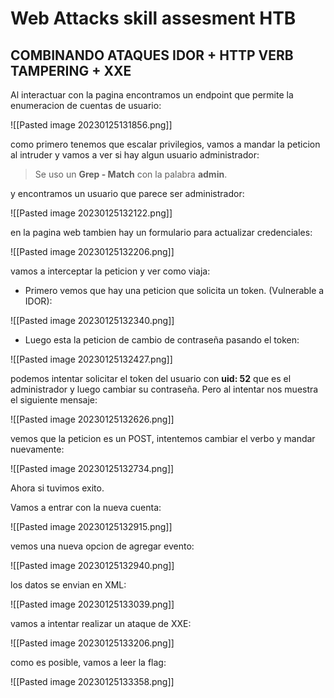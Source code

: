 # Web Attacks skill assesment HTB

## COMBINANDO ATAQUES IDOR + HTTP VERB TAMPERING + XXE

Al interactuar con la pagina encontramos un endpoint que permite la enumeracion de cuentas de usuario:

![[Pasted image 20230125131856.png]]

como primero tenemos que escalar privilegios, vamos a mandar la peticion al intruder y vamos a ver si hay algun usuario administrador:

> Se uso un **Grep - Match** con la palabra **admin**.

y encontramos un usuario que parece ser administrador:

![[Pasted image 20230125132122.png]]

en la pagina web tambien hay un formulario para actualizar credenciales:

![[Pasted image 20230125132206.png]]

vamos a interceptar la peticion y ver como viaja:

- Primero vemos que hay una peticion que solicita un token. (Vulnerable a IDOR):

![[Pasted image 20230125132340.png]]

- Luego esta la peticion de cambio de contraseña pasando el token:

![[Pasted image 20230125132427.png]]

podemos intentar solicitar el token del usuario con **uid: 52** que es el administrador y luego cambiar su contraseña. Pero al intentar nos muestra el siguiente mensaje:

![[Pasted image 20230125132626.png]]

vemos que la peticion es un POST, intentemos cambiar el verbo y mandar nuevamente:

![[Pasted image 20230125132734.png]]

Ahora si tuvimos exito.

Vamos a entrar con la nueva cuenta:

![[Pasted image 20230125132915.png]]

vemos una nueva opcion de agregar evento:

![[Pasted image 20230125132940.png]]

los datos se envian en XML:

![[Pasted image 20230125133039.png]]

vamos a intentar realizar un ataque de XXE:

![[Pasted image 20230125133206.png]]

como es posible, vamos a leer la flag:

![[Pasted image 20230125133358.png]]


